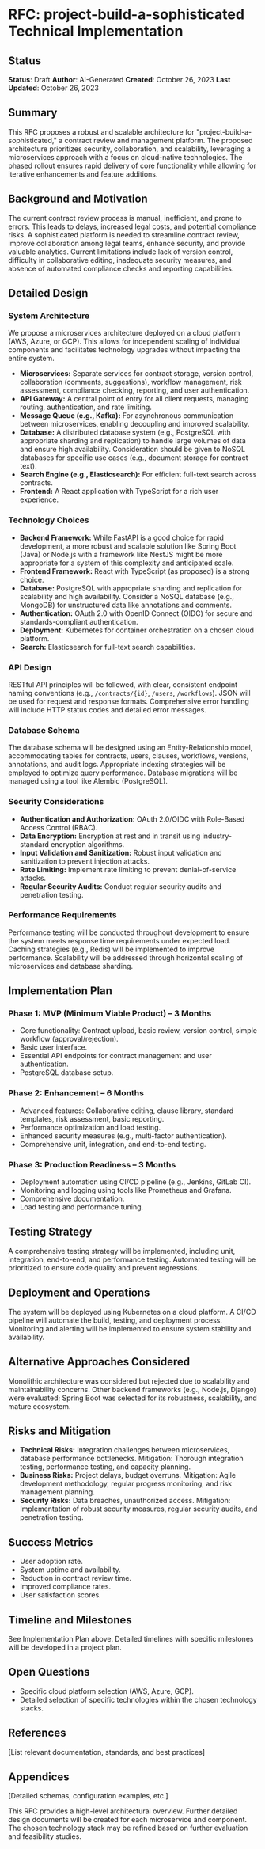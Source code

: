 # RFC: project-build-a-sophisticated Technical Implementation

## Status
**Status**: Draft
**Author**: AI-Generated
**Created**: October 26, 2023
**Last Updated**: October 26, 2023

## Summary

This RFC proposes a robust and scalable architecture for "project-build-a-sophisticated," a contract review and management platform.  The proposed architecture prioritizes security, collaboration, and scalability, leveraging a microservices approach with a focus on cloud-native technologies.  The phased rollout ensures rapid delivery of core functionality while allowing for iterative enhancements and feature additions.

## Background and Motivation

The current contract review process is manual, inefficient, and prone to errors.  This leads to delays, increased legal costs, and potential compliance risks.  A sophisticated platform is needed to streamline contract review, improve collaboration among legal teams, enhance security, and provide valuable analytics.  Current limitations include lack of version control, difficulty in collaborative editing, inadequate security measures, and absence of automated compliance checks and reporting capabilities.

## Detailed Design

### System Architecture

We propose a microservices architecture deployed on a cloud platform (AWS, Azure, or GCP). This allows for independent scaling of individual components and facilitates technology upgrades without impacting the entire system.

* **Microservices:**  Separate services for contract storage, version control, collaboration (comments, suggestions), workflow management, risk assessment, compliance checking, reporting, and user authentication.
* **API Gateway:**  A central point of entry for all client requests, managing routing, authentication, and rate limiting.
* **Message Queue (e.g., Kafka):**  For asynchronous communication between microservices, enabling decoupling and improved scalability.
* **Database:**  A distributed database system (e.g., PostgreSQL with appropriate sharding and replication) to handle large volumes of data and ensure high availability.  Consideration should be given to NoSQL databases for specific use cases (e.g., document storage for contract text).
* **Search Engine (e.g., Elasticsearch):**  For efficient full-text search across contracts.
* **Frontend:**  A React application with TypeScript for a rich user experience.


### Technology Choices

* **Backend Framework:**  While FastAPI is a good choice for rapid development, a more robust and scalable solution like Spring Boot (Java) or Node.js with a framework like NestJS might be more appropriate for a system of this complexity and anticipated scale.
* **Frontend Framework:** React with TypeScript (as proposed) is a strong choice.
* **Database:** PostgreSQL with appropriate sharding and replication for scalability and high availability.  Consider a NoSQL database (e.g., MongoDB) for unstructured data like annotations and comments.
* **Authentication:** OAuth 2.0 with OpenID Connect (OIDC) for secure and standards-compliant authentication.
* **Deployment:** Kubernetes for container orchestration on a chosen cloud platform.
* **Search:** Elasticsearch for full-text search capabilities.


### API Design

RESTful API principles will be followed, with clear, consistent endpoint naming conventions (e.g., `/contracts/{id}`, `/users`, `/workflows`).  JSON will be used for request and response formats.  Comprehensive error handling will include HTTP status codes and detailed error messages.


### Database Schema

The database schema will be designed using an Entity-Relationship model, accommodating tables for contracts, users, clauses, workflows, versions, annotations, and audit logs.  Appropriate indexing strategies will be employed to optimize query performance.  Database migrations will be managed using a tool like Alembic (PostgreSQL).


### Security Considerations

* **Authentication and Authorization:** OAuth 2.0/OIDC with Role-Based Access Control (RBAC).
* **Data Encryption:**  Encryption at rest and in transit using industry-standard encryption algorithms.
* **Input Validation and Sanitization:**  Robust input validation and sanitization to prevent injection attacks.
* **Rate Limiting:**  Implement rate limiting to prevent denial-of-service attacks.
* **Regular Security Audits:**  Conduct regular security audits and penetration testing.


### Performance Requirements

Performance testing will be conducted throughout development to ensure the system meets response time requirements under expected load.  Caching strategies (e.g., Redis) will be implemented to improve performance.  Scalability will be addressed through horizontal scaling of microservices and database sharding.


## Implementation Plan

### Phase 1: MVP (Minimum Viable Product) – 3 Months

* Core functionality: Contract upload, basic review, version control, simple workflow (approval/rejection).
* Basic user interface.
* Essential API endpoints for contract management and user authentication.
* PostgreSQL database setup.

### Phase 2: Enhancement – 6 Months

* Advanced features: Collaborative editing, clause library, standard templates, risk assessment, basic reporting.
* Performance optimization and load testing.
* Enhanced security measures (e.g., multi-factor authentication).
* Comprehensive unit, integration, and end-to-end testing.

### Phase 3: Production Readiness – 3 Months

* Deployment automation using CI/CD pipeline (e.g., Jenkins, GitLab CI).
* Monitoring and logging using tools like Prometheus and Grafana.
* Comprehensive documentation.
* Load testing and performance tuning.


## Testing Strategy

A comprehensive testing strategy will be implemented, including unit, integration, end-to-end, and performance testing.  Automated testing will be prioritized to ensure code quality and prevent regressions.


## Deployment and Operations

The system will be deployed using Kubernetes on a cloud platform.  A CI/CD pipeline will automate the build, testing, and deployment process.  Monitoring and alerting will be implemented to ensure system stability and availability.


## Alternative Approaches Considered

Monolithic architecture was considered but rejected due to scalability and maintainability concerns.  Other backend frameworks (e.g., Node.js, Django) were evaluated; Spring Boot was selected for its robustness, scalability, and mature ecosystem.


## Risks and Mitigation

* **Technical Risks:**  Integration challenges between microservices, database performance bottlenecks.  Mitigation:  Thorough integration testing, performance testing, and capacity planning.
* **Business Risks:**  Project delays, budget overruns.  Mitigation:  Agile development methodology, regular progress monitoring, and risk management planning.
* **Security Risks:**  Data breaches, unauthorized access.  Mitigation:  Implementation of robust security measures, regular security audits, and penetration testing.


## Success Metrics

* User adoption rate.
* System uptime and availability.
* Reduction in contract review time.
* Improved compliance rates.
* User satisfaction scores.


## Timeline and Milestones

See Implementation Plan above.  Detailed timelines with specific milestones will be developed in a project plan.


## Open Questions

* Specific cloud platform selection (AWS, Azure, GCP).
* Detailed selection of specific technologies within the chosen technology stacks.


## References

[List relevant documentation, standards, and best practices]


## Appendices

[Detailed schemas, configuration examples, etc.]


This RFC provides a high-level architectural overview.  Further detailed design documents will be created for each microservice and component.  The chosen technology stack may be refined based on further evaluation and feasibility studies.

